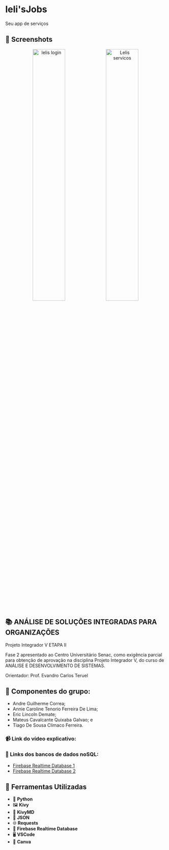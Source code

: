 # leli'sJobs
Seu app de serviços

## 📱 Screenshots
<div align="center">
  <img src="https://github.com/AndreGuilhermeCorrea/leli-sJobs/assets/105138998/d1dc98ba-2044-4211-8623-b563f6d29e78" alt="lelis login" width="45%">
  <img src="https://github.com/AndreGuilhermeCorrea/leli-sJobs/assets/105138998/736bad9c-42a7-4890-be54-dfc119eec9e0" alt="Lelis servicos" width="45%">
</div>

## 📚 ANÁLISE DE SOLUÇÕES INTEGRADAS PARA ORGANIZAÇÕES
Projeto Integrador V
ETAPA II

Fase 2 apresentado ao Centro Universitário Senac, como exigência parcial para obtenção de aprovação na disciplina Projeto Integrador V, do curso de ANÁLISE E DESENVOLVIMENTO DE SISTEMAS.

Orientador: Prof. Evandro Carlos Teruel

## 👥 Componentes do grupo:

- Andre Guilherme Correa;
- Annie Caroline Tenorio Ferreira De Lima;
- Eric Lincoln Demate;
- Mateus Cavalcante Quixaba Galvao; e
- Tiago De Sousa Climaco Ferreira.


### 📹 Link do vídeo explicativo:

### 🔗 Links dos bancos de dados noSQL:
- [Firebase Realtime Database 1](https://lelisjobschatdb-default-rtdb.firebaseio.com/)
- [Firebase Realtime Database 2](https://lelisbase-default-rtdb.firebaseio.com/)

## 🔨 Ferramentas Utilizadas

- 🐍 **Python**
- 🖼️ **Kivy**
- 📱 **KivyMD**
- 📄 **JSON**
- 🌐 **Requests**
- 💾 **Firebase Realtime Database**
- 🖥️ **VSCode**
- 🎨 **Canva**
